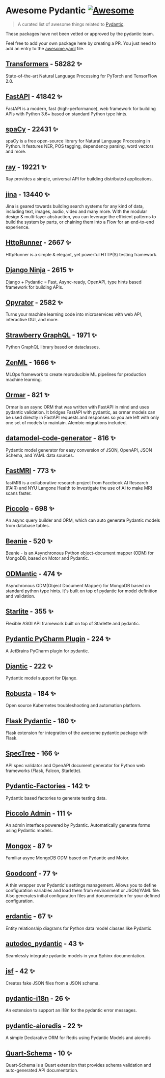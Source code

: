 # Awesome Pydantic [![Awesome](https://awesome.re/badge-flat.svg)](https://github.com/sindresorhus/awesome)

> A curated list of awesome things related to [Pydantic](https://pydantic-docs.helpmanual.io/).

These packages have not been vetted or approved by the pydantic team.

Feel free to add your own package here by creating a PR. You just need to add an entry to the [awesome.yaml](./awesome.yaml) file.


## [Transformers](https://github.com/huggingface/transformers) - 58282 ✨

State-of-the-art Natural Language Processing for PyTorch and TensorFlow 2.0.

## [FastAPI](https://github.com/tiangolo/fastapi) - 41842 ✨

FastAPI is a modern, fast (high-performance), web framework for building APIs with Python 3.6+ based on standard Python type hints.

## [spaCy](https://github.com/explosion/spaCy) - 22431 ✨

spaCy is a free open-source library for Natural Language Processing in Python. It features NER, POS tagging, dependency parsing, word vectors and more.

## [ray](https://github.com/ray-project/ray) - 19221 ✨

Ray provides a simple, universal API for building distributed applications.

## [jina](https://github.com/jina-ai/jina) - 13440 ✨

Jina is geared towards building search systems for any kind of data, including text, images, audio, video and many more. With the modular design & multi-layer abstraction, you can leverage the efficient patterns to build the system by parts, or chaining them into a Flow for an end-to-end experience.

## [HttpRunner](https://github.com/httprunner/httprunner) - 2667 ✨

HttpRunner is a simple & elegant, yet powerful HTTP(S) testing framework.

## [Django Ninja](https://github.com/vitalik/django-ninja) - 2615 ✨

Django + Pydantic = Fast, Async-ready, OpenAPI, type hints based framework for building APIs.

## [Opyrator](https://github.com/ml-tooling/opyrator) - 2582 ✨

Turns your machine learning code into microservices with web API, interactive GUI, and more.

## [Strawberry GraphQL](https://github.com/strawberry-graphql/strawberry) - 1971 ✨

Python GraphQL library based on dataclasses.

## [ZenML](https://github.com/zenml-io/zenml) - 1666 ✨

MLOps framework to create reproducible ML pipelines for production machine learning.

## [Ormar](https://github.com/collerek/ormar) - 821 ✨

Ormar is an async ORM that was written with FastAPI in mind and uses pydantic validation. It bridges FastAPI with pydantic, as ormar models can be used directly in FastAPI requests and responses so you are left with only one set of models to maintain. Alembic migrations included.

## [datamodel-code-generator](https://github.com/koxudaxi/datamodel-code-generator) - 816 ✨

Pydantic model generator for easy conversion of JSON, OpenAPI, JSON Schema, and YAML data sources.

## [FastMRI](https://github.com/facebookresearch/fastMRI) - 773 ✨

fastMRI is a collaborative research project from Facebook AI Research (FAIR) and NYU Langone Health to investigate the use of AI to make MRI scans faster.

## [Piccolo](https://github.com/piccolo-orm/piccolo) - 698 ✨

An async query builder and ORM, which can auto generate Pydantic models from database tables.

## [Beanie](https://github.com/roman-right/beanie) - 520 ✨

Beanie - is an Asynchronous Python object-document mapper (ODM) for MongoDB, based on Motor and Pydantic.

## [ODMantic](https://github.com/art049/odmantic) - 474 ✨

Asynchronous ODM(Object Document Mapper) for MongoDB based on standard python type hints. It's built on top of pydantic for model definition and validation.

## [Starlite](https://github.com/Goldziher/starlite) - 355 ✨

Flexible ASGI API framework built on top of Starlette and pydantic.

## [Pydantic PyCharm Plugin](https://github.com/koxudaxi/pydantic-pycharm-plugin) - 224 ✨

A JetBrains PyCharm plugin for pydantic.

## [Djantic](https://github.com/jordaneremieff/djantic) - 222 ✨

Pydantic model support for Django.

## [Robusta](https://github.com/robusta-dev/robusta) - 184 ✨

Open source Kubernetes troubleshooting and automation platform.

## [Flask Pydantic](https://github.com/bauerji/flask_pydantic) - 180 ✨

Flask extension for integration of the awesome pydantic package with Flask.

## [SpecTree](https://github.com/0b01001001/spectree) - 166 ✨

API spec validator and OpenAPI document generator for Python web frameworks (Flask, Falcon, Starlette).

## [Pydantic-Factories](https://github.com/Goldziher/pydantic-factories) - 142 ✨

Pydantic based factories to generate testing data.

## [Piccolo Admin](https://github.com/piccolo-orm/piccolo_admin) - 111 ✨

An admin interface powered by Pydantic. Automatically generate forms using Pydantic models.

## [Mongox](https://github.com/aminalaee/mongox) - 87 ✨

Familiar async MongoDB ODM based on Pydantic and Motor.

## [Goodconf](https://github.com/lincolnloop/goodconf) - 77 ✨

A thin wrapper over Pydantic's settings management. Allows you to define configuration variables and load them from environment or JSON/YAML file. Also generates initial configuration files and documentation for your defined configuration.

## [erdantic](https://github.com/drivendataorg/erdantic) - 67 ✨

Entity relationship diagrams for Python data model classes like Pydantic.

## [autodoc_pydantic](https://github.com/mansenfranzen/autodoc_pydantic) - 43 ✨

Seamlessly integrate pydantic models in your Sphinx documentation.

## [jsf](https://github.com/ghandic/jsf) - 42 ✨

Creates fake JSON files from a JSON schema.

## [pydantic-i18n](https://github.com/boardpack/pydantic-i18n) - 26 ✨

An extension to support an i18n for the pydantic error messages.

## [pydantic-aioredis](https://github.com/andrewthetechie/pydantic-aioredis) - 22 ✨

A simple Declarative ORM for Redis using Pydantic Models and aioredis

## [Quart-Schema](https://gitlab.com/pgjones/quart-schema) - 10 ✨

Quart-Schema is a Quart extension that provides schema validation and auto-generated API documentation.
